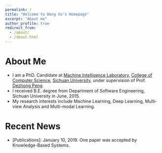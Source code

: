 ```yaml
---
permalink: /
title: "Welcome to Wang Xu's Homepage"
excerpt: "About me"
author_profile: true
redirect_from: 
  - /about/
  - /about.html
---
```


# About Me
* I am a PhD. Candidate at [Machine Intelligence Laboratory](http://www.machineilab.org/), [College of Computer Science](http://www.scu.edu.cn/e_jsjxy/), [Sichuan University](http://en.scu.edu.cn/), under supervision of Prof. [Dezhong Peng](http://www.machineilab.org/users/pengdezhong/index.htm). 
* I received B.E. degree from Department of Software Engineering, Sichuan University in June, 2015. 
* My research interests include Machine Learning, Deep Learning, Multi-view Analysis and Multi-modal Learning.

# Recent News
* [Publications]: January 10, 2019. One paper was accepted by Knowledge-Based Systems.
